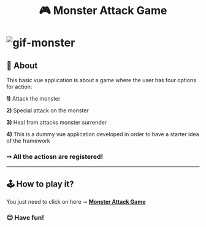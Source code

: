 <h1 align="center"> 🎮 Monster Attack Game <h1>

![gif-monster](https://github.com/salvedojuliao/vue_exercise-monster_game/assets/44206400/2abde91f-b253-49fe-b9b3-d63b7021448e)

 ## 📌 About 
This basic vue application is about a game where the user has four options for action: 
 
**1)** Attack the monster 
  
**2)** Special attack on the monster 
  
**3)** Heal from attacks monster surrender
  
**4)** This is a dummy vue application developed in order to have a starter idea of the framework
  
 ### ➙ All the actiosn are registered!
 
 ***
 
 ## 🕹️ How to play it? 
 You just need to click on here  ➙ <b><a href="https://salvedojuliao.github.io/vue_exercise-monster_game/"> Monster Attack Game </a></b>

 ### 😊 Have fun! 
